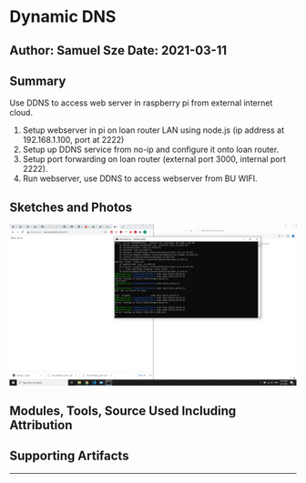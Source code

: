 #  Dynamic DNS

Author: Samuel Sze
Date: 2021-03-11
-----

## Summary
Use DDNS to access web server in raspberry pi from external internet cloud. 
1. Setup webserver in pi on loan router LAN using node.js (ip address at 192.168.1.100, port at 2222)
2. Setup up DDNS service from no-ip and configure it onto loan router.
3. Setup port forwarding on loan router (external port 3000, internal port 2222).
4. Run webserver, use DDNS to access webserver from BU WIFI.

## Sketches and Photos
<img src="images/yes.png" width="" height="" />

## Modules, Tools, Source Used Including Attribution


## Supporting Artifacts


-----
